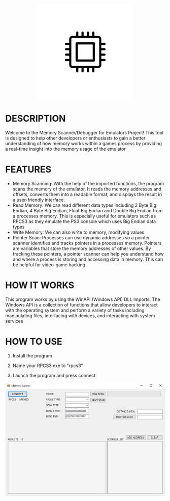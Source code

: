 <div align="center">
  <img src="Images/CPU ICON.png" width=300px height=300px />
</div>

# DESCRIPTION

Welcome to the Memory Scanner/Debugger for Emulators Project! This tool is designed to help other developers or enthusiasts to gain a better understanding of how memory works within a games process by providing a real-time insight into the memory usage of the emulator

# FEATURES

- Memory Scanning: With the help of the imported functions, the program scans the memory of the emulator. It reads the memory addresses and offsets, converts them into a readable format, and displays the result in a user-friendly interface.
- Read Memory: We can read different data types including 2 Byte Big Endian, 4 Byte Big Endian, Float Big Endian and Double Big Endian from a processes memory. This is especially useful for emulators such as RPCS3 as they emulate the PS3 console which uses Big Endian data types
- Write Memory: We can also write to memory, modifying values
- Pointer Scan: Processes can use dynamic addresses so a pointer scanner identifies and tracks pointers in a processes memory. Pointers are variables that store the memory addresses of other values. By tracking these pointers, a pointer scanner can help you understand how and where a process is storing and accessing data in memory. This can be helpful for video-game hacking

# HOW IT WORKS

This program works by using the WinAPI (Windows API) DLL Imports. The Windows API is a collection of functions that allow developers to interact with the operating system and perform a variety of tasks including manipulating files, interfacing with devices, and interacting with system services

# HOW TO USE

1. Install the program

2. Name your RPCS3 exe to "rpcs3"

3. Launch the program and press connect

<div>
  <img src="Images/Memory scanner.PNG" />
</div>
